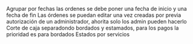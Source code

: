 Agrupar por fechas las ordenes se debe poner una fecha de inicio y una fecha de fin
Las órdenes se puedan editar una vez creadas por previa autorización de un administrador, ahorita solo los admin pueden hacerlo
Corte de caja separadondo bordados y estamados, para los pagos la prioridad es para bordados
Estados por servicios
